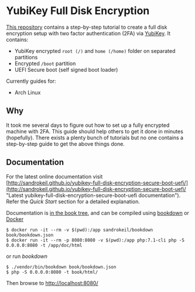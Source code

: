 # YubiKey Full Disk Encryption

[This repository](https://github.com/sandrokeil/yubikey-full-disk-encryption-secure-boot-uefi "YubiKey Full Disk Encryption Repository") 
contains a step-by-step tutorial to create a full disk encryption setup with two factor authentication (2FA) 
via [YubiKey](https://yubico.com/products/yubikey-hardware/). It contains:

- YubiKey encrypted `root (/)` and `home (/home)` folder on separated partitions
- Encrypted `/boot` partition
- UEFI Secure boot (self signed boot loader)

Currently guides for:

- Arch Linux 

## Why
It took me several days to figure out how to set up a fully encrypted machine with 2FA. This guide should help
others to get it done in minutes (hopefully). There exists a plenty bunch of tutorials but no one contains a step-by-step 
guide to get the above things done.

## Documentation

For the latest online documentation visit [http://sandrokeil.github.io/yubikey-full-disk-encryption-secure-boot-uefi/](http://sandrokeil.github.io/yubikey-full-disk-encryption-secure-boot-uefi/ "Latest yubikey-full-disk-encryption-secure-boot-uefi documentation").
Refer the *Quick Start* section for a detailed explanation. 

Documentation is [in the book tree](book/), and can be compiled using [bookdown](http://bookdown.io) or [Docker](https://www.docker.com/)

```console
$ docker run -it --rm -v $(pwd):/app sandrokeil/bookdown book/bookdown.json
$ docker run -it --rm -p 8080:8080 -v $(pwd):/app php:7.1-cli php -S 0.0.0.0:8080 -t /app/doc/html
```

or run *bookdown*

```console
$ ./vendor/bin/bookdown book/bookdown.json
$ php -S 0.0.0.0:8080 -t book/html/
```

Then browse to [http://localhost:8080/](http://localhost:8080/)
